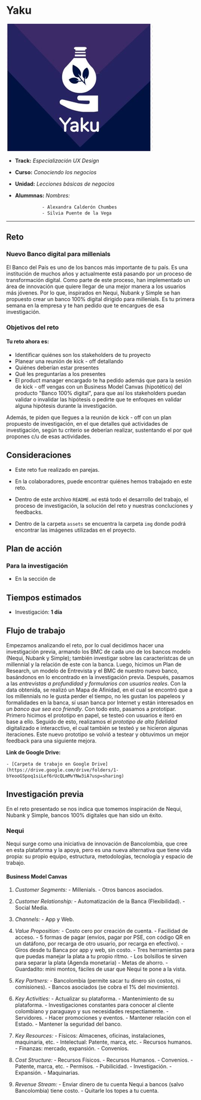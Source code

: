 # Yaku

![Yaku](assets/img/logo/yaku-logo.JPG)

* **Track:** _Especialización UX Design_
* **Curso:** _Conociendo los negocios_
* **Unidad:** _Lecciones básicas de negocios_
* **Alummnas:** _Nombres:_

                - Alexandra Calderón Chumbes
                - Silvia Puente de la Vega

***

## Reto

### Nuevo Banco digital para millenials 

El Banco del País es uno de los bancos más importante de tu país. Es una institución de muchos años y actualmente está pasando por un proceso de transformación digital. Como parte de este proceso, han implementado un área de innovación que quiere llegar de una mejor manera a los usuarios más jóvenes. Por lo que, inspirados en Nequi, Nubank y Simple se han propuesto crear un banco 100% digital dirigido para millenials. Es tu primera semana en la empresa y te han pedido que te encargues de esa investigación. 

### Objetivos del reto

#### Tu reto ahora es:

* Identificar quiénes son los stakeholders de tu proyecto
* Planear una reunión de kick - off detallando
* Quiénes deberían estar presentes
* Qué les preguntarías a los presentes
* El product manager encargado te ha pedido además que para la sesión de kick - off vengas con un Business Model Canvas     (hipotético) del producto "Banco 100% digital", para que así los stakeholders puedan validar o invalidar las hipótesis    o pedirte que te enfoques en validar alguna hipótesis durante la investigación.

Además, te piden que llegues a la reunión de kick - off con un plan propuesto de investigación, en el que detalles qué actividades de investigación, según tu criterio se deberían realizar, sustentando el por qué propones c/u de esas actividades.

## Consideraciones

* Este reto fue realizado en parejas.

* En la colaboradores, puede encontrar quiénes hemos trabajado en este reto.

* Dentro de este archivo `README.md` está todo el desarrollo del trabajo, el proceso de investigación, la solución del reto y nuestras concluciones y feedbacks. 

* Dentro de la carpeta `assets` se encuentra la carpeta `img` donde podrá encontrar las imágenes utilizadas en el proyecto.


## Plan de acción

### Para la investigación

  * En la sección de 


## Tiempos estimados

* Investigación: **1 día**

## Flujo de trabajo

Empezamos analizando el reto, por lo cual decidimos hacer una investigación previa, armando los BMC de cada uno de los bancos modelo (Nequi, Nubank y Simple); también investigar sobre las característcas de un millennial y la relación de este con la banca. Luego, hicimos un Plan de Research, un modelo de Entrevista y el BMC de nuestro nuevo banco, basándonos en lo encontrado en la investigación previa. Después, pasamos a las *entrevistas a profundidad y formularios con usuarios reales*. Con la data obtenida, se realizó un Mapa de Afinidad, en el cual se encontró que a los millennials no le gusta perder el tiempo, no les gustan los papeleos y formalidades en la banca, sí usan banca por Internet y están interesados en *un banco que sea eco friendly*. Con todo esto, pasamos a prototipar. Primero hicimos el prototipo en papel, se testeó con usuarios e iteró en base a ello. Seguido de esto, realizamos el *prototipo de alta fidelidad* digitalizado e interacctivo, el cual también se testeó y se hicieron algunas iteraciones. Este nuevo prototipo se volvió a testear y obtuvimos un mejor feedback para una siguiente mejora.

 **Link de Google Drive:** 

    - [Carpeta de trabajo en Google Drive](https://drive.google.com/drive/folders/1-bYeooGSpoq1siLef6rUcQLmMvYNw3iA?usp=sharing) 


## Investigación previa

En el reto presentado se nos indica que tomemos inspiración de Nequi, Nubank y Simple, bancos 100% digitales que han sido un éxito.

### Nequi

Nequi surge como una iniciativa de innovación de Bancolombia, que cree en esta plataforma y la apoya, pero es una nueva alternativa que tiene vida propia: su propio equipo, estructura, metodologías, tecnología y espacio de trabajo.

#### Business Model Canvas

1. *Customer Segments:*
	          - Millenials.
            - Otros bancos asociados.
            
2. *Customer Relationship:*
            - Automatización de la Banca (Flexibilidad).
            - Social Media.

3. *Channels:*
            - App y Web.

4. *Value Proposition:*
            - Costo cero por creación de cuenta.
            - Facilidad de acceso.
            - 5 formas de pagar (envíos, pagar por PSE, con código QR en un       datáfono, por recarga de otro usuario, por recarga en efectivo).
            - Giros desde tu Banca por app y web, sin costo.
            - Tres herramientas para que puedas manejar la plata a tu propio      ritmo.
            - Los bolsillos te sirven para separar la plata (Agenda monetaria)
            - Metas de ahorro.
            - Guardadito: mini montos, fáciles de usar que Nequi te pone a la  vista. 
5. *Key Partners:*
            - Bancolombia (permite sacar tu dinero sin costos, ni comisiones).
            - Bancos asociados (se cobra el 1% del movimiento).

6. *Key Activities:*
            - Actualizar su plataforma.
            - Mantenimiento de su plataforma.
            - Investigaciones constantes para conocer al cliente colombiano y     paraguayo y sus necesidades respectiamente.
            - Servidores.
            - Hacer promociones y eventos. 
            - Mantener relación con el Estado.
            - Mantener la seguridad del banco.

7. *Key Resources:*
	          - Físicos: Almacenes, oficinas, instalaciones, maquinaria, etc.
	          - Intelectual: Patente, marca, etc.
	          - Recursos humanos.
	          - Finanzas: mercado, expansión.
	          - Convenios.

8. *Cost Structure:* 
	          - Recursos Físicos.
	          - Recursos Humanos.
	          - Convenios.
	          - Patente, marca, etc.
            - Permisos.
            - Pubilicidad.
            - Investigación.
            - Expansión.
            - Maquinarias.

9. *Revenue Stream:*
	          - Enviar dinero de tu cuenta Nequi a bancos (salvo Bancolombia)        tiene costo.
	          - Quitarle los topes a tu cuenta.

   

